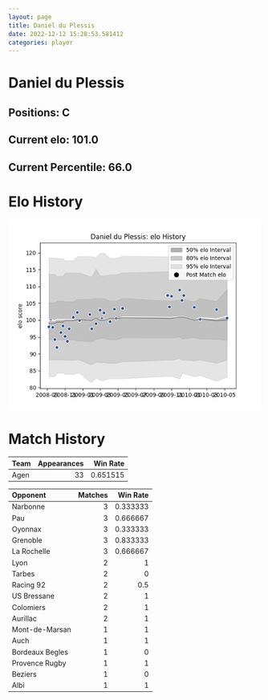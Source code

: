 ```yaml
---  
layout: page  
title: Daniel du Plessis  
date: 2022-12-12 15:28:53.581412  
categories: player  
---
```

# Daniel du Plessis

## Positions: C

## Current elo: 101.0

## Current Percentile: 66.0

# Elo History


![elo history](history_DanielduPlessis.png)
# Match History


| Team   |   Appearances |   Win Rate |
|:-------|--------------:|-----------:|
| Agen   |            33 |   0.651515 |

| Opponent        |   Matches |   Win Rate |
|:----------------|----------:|-----------:|
| Narbonne        |         3 |   0.333333 |
| Pau             |         3 |   0.666667 |
| Oyonnax         |         3 |   0.333333 |
| Grenoble        |         3 |   0.833333 |
| La Rochelle     |         3 |   0.666667 |
| Lyon            |         2 |   1        |
| Tarbes          |         2 |   0        |
| Racing 92       |         2 |   0.5      |
| US Bressane     |         2 |   1        |
| Colomiers       |         2 |   1        |
| Aurillac        |         2 |   1        |
| Mont-de-Marsan  |         1 |   1        |
| Auch            |         1 |   1        |
| Bordeaux Begles |         1 |   0        |
| Provence Rugby  |         1 |   1        |
| Beziers         |         1 |   0        |
| Albi            |         1 |   1        |